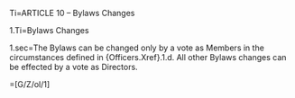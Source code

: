 Ti=ARTICLE 10 – Bylaws Changes

1.Ti=Bylaws Changes

1.sec=The Bylaws can be changed only by a vote as Members in the circumstances defined in {Officers.Xref}.1.d.  All other Bylaws changes can be effected by a vote as Directors.

=[G/Z/ol/1]

